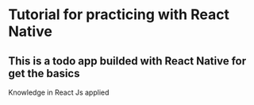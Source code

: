 # Tutorial for practicing with React Native

## This is a todo app builded with React Native for get the basics

Knowledge in React Js applied

